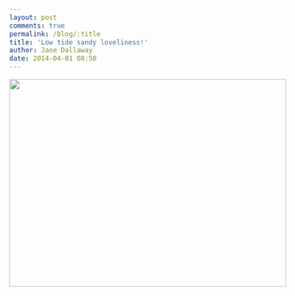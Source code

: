 ```yaml
---
layout: post
comments: true
permalink: /blog/:title
title: 'Low tide sandy loveliness!'
author: Jane Dallaway
date: 2014-04-01 08:50
---
```


<div><a href="//static.skitters.dallaway.com/tp_IMG_20140401_084525.JPG"><img src="//static.skitters.dallaway.com/tp_thumb_IMG_20140401_084525.JPG" width="500" height="375"/></a></div>


  
      

